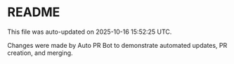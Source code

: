 # README

This file was auto-updated on 2025-10-16 15:52:25 UTC.

Changes were made by Auto PR Bot to demonstrate automated updates, PR creation, and merging.
